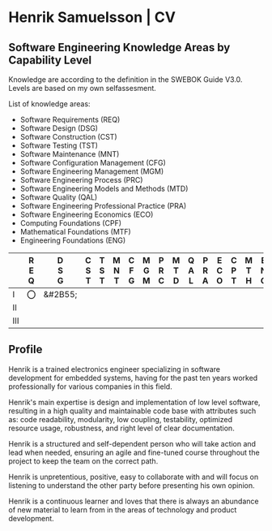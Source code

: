 # Henrik Samuelsson | CV

## Software Engineering Knowledge Areas by Capability Level

Knowledge are according to the definition in the SWEBOK Guide V3.0. Levels are based on my own selfassesment.

List of knowledge areas:

- Software Requirements (REQ)  
- Software Design (DSG)
- Software Construction (CST)
- Software Testing (TST)
- Software Maintenance (MNT)
- Software Configuration Management (CFG)
- Software Engineering Management (MGM)
- Software Engineering Process (PRC)
- Software Engineering Models and Methods (MTD)
- Software Quality (QAL)
- Software Engineering Professional Practice (PRA)
- Software Engineering Economics (ECO)
- Computing Foundations (CPF)
- Mathematical Foundations (MTF)
- Engineering Foundations (ENG)


|     | R</BR>E</BR>Q| D</BR>S</BR>G | C</BR>S</BR>T | T</BR>S</BR>T | M</BR>N</BR>T | C</BR>F</BR>G | M</BR>G</BR>M | P</BR>R</BR>C | M</BR>T</BR>D | Q</BR>A</BR>L | P</BR>R</BR>A | E</BR>C</BR>O | C</BR>P</BR>T | M</BR>T</BR>H | E</BR>N</BR>G |
| --- | ---    | --- | --- | --- | --- | --- | --- | --- | --- | --- | --- | --- | --- | --- | --- |
| I   | ⭕︎ | &#2B55; |     |     |     |     |     |     |     |     |     |     |     |     |     |
| II  |        |         |     |     |     |     |     |     |     |     |     |     |     |     |     |
| III |        |         |     |     |     |     |     |     |     |     |     |     |     |     |     |

## Profile

Henrik is a trained electronics engineer specializing in software development for embedded systems, having for the past ten years worked professionally for various companies in this field.

Henrik's main expertise is design and implementation of low level software, resulting in a high quality and maintainable code base with attributes such as: code readability, modularity, low coupling, testability, optimized resource usage, robustness, and right level of clear documentation.

Henrik is a structured and self-dependent person who will take action and lead when needed, ensuring an agile and fine-tuned course throughout the project to keep the  team on the correct path.

Henrik is unpretentious, positive, easy to collaborate with and will focus on listening to understand the other party before presenting his own opinion.

Henrik is a continuous learner and loves that there is always an abundance of new material to learn from in the areas of technology and product development.

<!--
**HenrikSamuelsson/henriksamuelsson** is a ✨ _special_ ✨ repository because its `README.md` (this file) appears on your GitHub profile.

Here are some ideas to get you started:

- 🔭 I’m currently working on ...
- 🌱 I’m currently learning ...
- 👯 I’m looking to collaborate on ...
- 🤔 I’m looking for help with ...
- 💬 Ask me about ...
- 📫 How to reach me: ...
- 😄 Pronouns: ...
- ⚡ Fun fact: ...
-->
